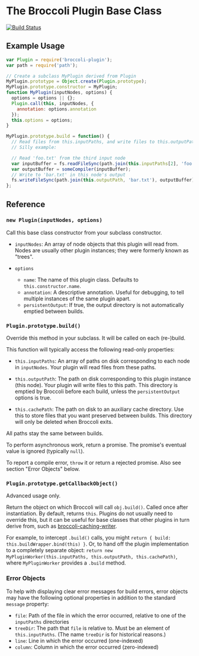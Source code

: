 # The Broccoli Plugin Base Class

[![Build Status](https://travis-ci.org/broccolijs/broccoli-plugin.svg?branch=master)](https://travis-ci.org/broccolijs/broccoli-plugin)

## Example Usage

```js
var Plugin = require('broccoli-plugin');
var path = require('path');

// Create a subclass MyPlugin derived from Plugin
MyPlugin.prototype = Object.create(Plugin.prototype);
MyPlugin.prototype.constructor = MyPlugin;
function MyPlugin(inputNodes, options) {
  options = options || {};
  Plugin.call(this, inputNodes, {
    annotation: options.annotation
  });
  this.options = options;
}

MyPlugin.prototype.build = function() {
  // Read files from this.inputPaths, and write files to this.outputPath.
  // Silly example:

  // Read 'foo.txt' from the third input node
  var inputBuffer = fs.readFileSync(path.join(this.inputPaths[2], 'foo.txt'));
  var outputBuffer = someCompiler(inputBuffer);
  // Write to 'bar.txt' in this node's output
  fs.writeFileSync(path.join(this.outputPath, 'bar.txt'), outputBuffer);
};
```

## Reference

### `new Plugin(inputNodes, options)`

Call this base class constructor from your subclass constructor.

* `inputNodes`: An array of node objects that this plugin will read from.
  Nodes are usually other plugin instances; they were formerly known as
  "trees".

* `options`

    * `name`: The name of this plugin class. Defaults to `this.constructor.name`.
    * `annotation`: A descriptive annotation. Useful for debugging, to tell
      multiple instances of the same plugin apart.
    * `persistentOutput`: If true, the output directory is not automatically
      emptied between builds.

### `Plugin.prototype.build()`

Override this method in your subclass. It will be called on each (re-)build.

This function will typically access the following read-only properties:

* `this.inputPaths`: An array of paths on disk corresponding to each node in
  `inputNodes`. Your plugin will read files from these paths.

* `this.outputPath`: The path on disk corresponding to this plugin instance
  (this node). Your plugin will write files to this path. This directory is
  emptied by Broccoli before each build, unless the `persistentOutput` options
  is true.

* `this.cachePath`: The path on disk to an auxiliary cache directory. Use this
  to store files that you want preserved between builds. This directory will
  only be deleted when Broccoli exits.

All paths stay the same between builds.

To perform asynchronous work, return a promise. The promise's eventual value
is ignored (typically `null`).

To report a compile error, `throw` it or return a rejected promise. Also see
section "Error Objects" below.

### `Plugin.prototype.getCallbackObject()`

Advanced usage only.

Return the object on which Broccoli will call `obj.build()`. Called once after
instantiation. By default, returns `this`. Plugins do not usually need to
override this, but it can be useful for base classes that other plugins in turn
derive from, such as
[broccoli-caching-writer](https://github.com/ember-cli/broccoli-caching-writer).

For example, to intercept `.build()` calls, you might
`return { build: this.buildWrapper.bind(this) }`.
Or, to hand off the plugin implementation to a completely separate object:
`return new MyPluginWorker(this.inputPaths, this.outputPath, this.cachePath)`,
where `MyPluginWorker` provides a `.build` method.

### Error Objects

To help with displaying clear error messages for build errors, error objects
may have the following optional properties in addition to the standard
`message` property:

* `file`: Path of the file in which the error occurred, relative to one of the
  `inputPaths` directories
* `treeDir`: The path that `file` is relative to. Must be an element of
  `this.inputPaths`. (The name `treeDir` is for historical reasons.)
* `line`: Line in which the error occurred (one-indexed)
* `column`: Column in which the error occurred (zero-indexed)
